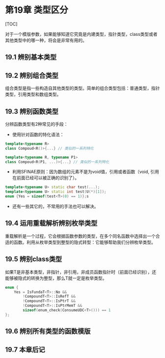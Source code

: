 # 第19章 类型区分

[TOC]



对于一个模版参数，如果能够知道它究竟是内建类型，指针类型，class类型或者其他类型中的哪一种，将会是非常有用的。

## 19.1 辨别基本类型



## 19.2 辨别组合类型

组合类型是指一些构造自其他类型的类型。简单的组合类型包括：普通类型，指针类型，引用类型和数组类型。



## 19.3 辨别函数类型

分辨函数类型有2种常见的手段：

- 使用针对函数的特化语法：

```c++
template<typename R>
class Compoud<R()>{...} // 类似的一系列特化

template<typename R, typename P1>
class Compoud<R(P1, ...)>{...} // 类似的一系列特化
```

- 利用SFINAE原则：因为数组的元素不是为void值，引用或者函数（void, 引用在前面已经可以被正确的识别了）。

```c++
template<typename U> static char test(...);
template<typename U> static int test(U(*)[1]);
enum {Yes = sizeof(test<T>(0) == 1)};s
```

- 还有一些其它的，不常用的手法也可以解决。



## 19.4 运用重载解析辨别枚举类型

重载解析是一个过程，它会根据函数参数的类型，在多个同名函数中选择出一个合适的函数。利用从枚举类型到整型的隐式转型：它能够帮助我们分辨枚举类型。



## 19.5 辨别class类型

如果T是非基本类型，非指针，非引用，非成员函数指针时（前面已经识别），还能够被隐式的转换为整型，那么T就一定是枚举类型。

```c++
enum {
    Yes = IsFundaT<T>::No &&
        !CompoundT<T>::IsRefT &&
        !CompoundT<T>::IsPtrT && 
        !CompoundT<T>::IsPtrMemT &&
        sizeof(enum_check(ConsumeUDC<T>())) == 1
};
```


## 19.6 辨别所有类型的函数模版



## 19.7 本章后记

